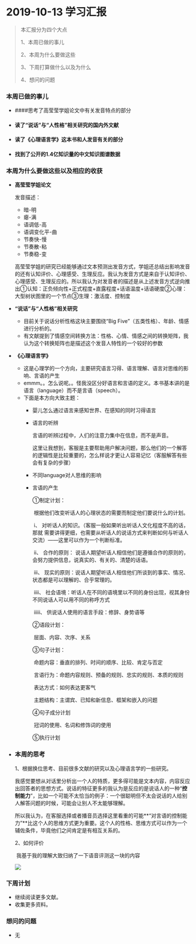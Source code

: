 # 2019-10-13 学习汇报

> 本汇报分为四个大点
>
> 1、本周已做的事儿
>
> 2、本周为什么要做这些
>
> 3、下周打算做什么以及为什么
>
> 4、想问的问题

### 本周已做的事儿

- ####思考了高莹莹学姐论文中有关发音特点的部分

- #### 读了“说话”与“人性格”相关研究的国内外文献

- #### 读了《心理语言学》这本书和人发音有关的部分

- #### 找到了公开的1.4亿知识量的中文知识图谱数据

### 本周为什么要做这些以及相应的收获

- **高莹莹学姐论文**

  发音描述：

  - 暗-明
  - 瘪-满
  - 语调低-高
  - 语调变化平-曲
  - 节奏快-慢
  - 节奏散-粘
  - 节奏稳-变

  高莹莹学姐的研究已经能够通过文本预测出发音方式，学姐还总结出影响发音的还有认知评价、心理感受、生理反应。我认为发音方式是来自于认知评价、心理感受、生理反应的。所以我认为对发音者的描述是从上述发音方式逆向推出①认知：正负倾向性+正式程度+直露程度+话语温度+话语硬度②心理：大型树状图里的一个节点③生理：激活度、控制度

- **“说话”与“人性格”相关研究**

  * 目前关于说话分析性格这块主要围绕“Big Five”（五类性格）、年龄、情感进行分析的。
  * 有文献提到了情感空间转换方法：性格、心情、情感之间的转换矩阵，我认为这个转换矩阵也是描述这个发音人特性的一个较好的参数

- **《心理语言学》**

  - 这是心理学的一个方向，主要研究语言习得、语言理解、语言对思维的影响、言语的产生
  - emmm。。怎么说呢。。怪我没区分好语言和言语的定义。本书基本讲的是语言（language）而不是言语（speech）。

  * 下面是本方向大致主题：
    * 婴儿怎么通过语言来感知世界、在感知的同时习得语言

    * 语言的听辨

      言语的听辨过程中，人们的注意力集中在信息，而不是声音。

      这里让我想到，客服是主要帮助用户解决问题，那么他们的一个解答的逻辑性是比较重要的，怎么样说才更让人容易记忆（客服解答有些会有复杂的步骤）

    * 不同language对人思维的影响

    * 言语的产生

      ①制定计划：

      ​	根据他们改变听话人的心理状态的需要而制定他们要说什么的计划。

      ​	i、 对听话人的知识。（客服一般如果听出听话人文化程度不高的话，那就		需要讲得更细，也需要从听话人的说话方式来判断如何与听话人交流）——这里可以作为一个判断标准。

      ​	ii、 合作的原则： 说话人期望听话人相信他们是遵循合作的原则的，会努力提供信息，说真实的、有关的、清楚的话语。

      ​	iii、 现实的原则：说话人期望听话人相信他们所谈到的事实、情况、状态都是可以理解的、合乎常理的。

      ​	iiii、 社会语境：听话人在不同的语境里以不同的身份出现，视其身份不同说话人可以用不同的称呼方式

      ​	iiiii、 供说话人使用的语言手段：修辞、身势语等

      ②语段计划：

      ​	层面、内容、次序、关系

      ③句子计划：

      ​	命题内容：垂直的排列、时间的顺序、比较、肯定与否定

      ​       言语行为：命题内容规则、预备的规则、忠实的规则、本质的规则

      ​       表达方式：如何表达更客气

      ​       主题结构：主谓宾、已知和新信息、框架和嵌入的问题​		

      ④句子成分计划

      ​	冠词的使用、名词和修饰词的使用

      ⑤执行计划

- ### 本周的思考

  1、根据换位思考、目前很多文献的研究以及心理语言学的一些研究。

  ​	我感觉要想从对话里分析出一个人的特质，更多得可能是文本内容，内容反应出回答者的思想方式。说话的特征更多的我认为是反应的是说话人的一种“**控制能力**”，比如一个可能不太恰当的例子：一个很聪明但不太会说话的人给别人解答问题的时候，可能会让别人不太能够理解。

  ​	所以我认为，在客服选择或者播音员选择这里看重的可能**“对言语的控制能力”**比这个人的思维方式更为重要。这个人的性格、思维方式可以作为一个辅佐条件，毕竟他们之间肯定是有相互关系的。

  2、如何评价

  ​	我基于我的理解大致归纳了一下语音评测这一块的内容

  ![](https://s2.ax1x.com/2019/10/13/ujvhZQ.png)


### 下周计划

- 继续阅读更多文献。
- 收集更多资料。

### 想问的问题

- 无